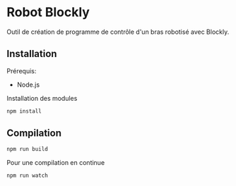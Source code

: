 # Robot Blockly

Outil de création de programme de contrôle d'un bras robotisé avec Blockly.

## Installation

Prérequis:
- Node.js

Installation des modules

```sh
npm install
```

## Compilation

```sh
npm run build
```

Pour une compilation en continue

```sh
npm run watch
```


